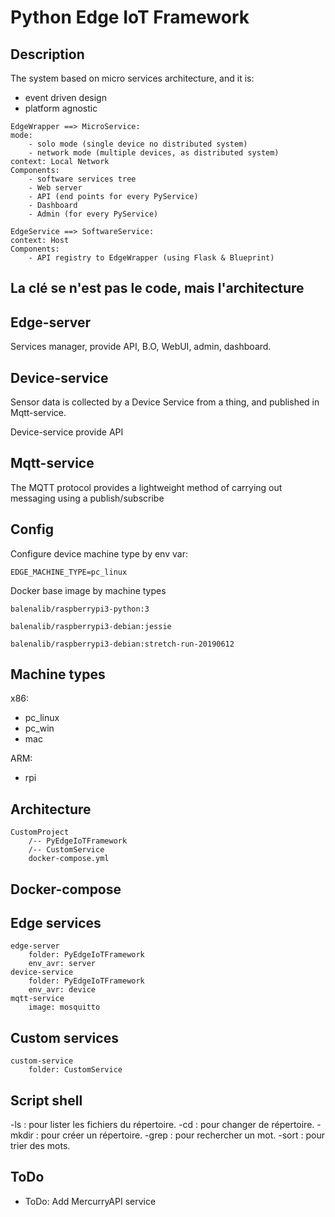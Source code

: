 # Python Edge IoT Framework

## Description

The system based on micro services architecture, and it is:
- event driven design
- platform agnostic

```
EdgeWrapper ==> MicroService:
mode:
    - solo mode (single device no distributed system)
    - network mode (multiple devices, as distributed system)
context: Local Network
Components:
    - software services tree
    - Web server
    - API (end points for every PyService)
    - Dashboard
    - Admin (for every PyService)

EdgeService ==> SoftwareService:
context: Host
Components:
    - API registry to EdgeWrapper (using Flask & Blueprint)
```

## La clé se n'est pas le code, mais l'architecture

## Edge-server
Services manager, provide API, B.O, WebUI, admin, dashboard.

## Device-service
Sensor data is collected by a Device Service from a thing, and published in Mqtt-service.

Device-service provide API

## Mqtt-service
The MQTT protocol provides a lightweight method of carrying out messaging using a publish/subscribe

## Config

Configure device machine type by env var:

`EDGE_MACHINE_TYPE=pc_linux`

Docker base image by machine types

`balenalib/raspberrypi3-python:3`

`balenalib/raspberrypi3-debian:jessie`

`balenalib/raspberrypi3-debian:stretch-run-20190612`

## Machine types

x86:
- pc_linux
- pc_win
- mac

ARM:
- rpi

## Architecture

```
CustomProject
    /-- PyEdgeIoTFramework
    /-- CustomService
    docker-compose.yml
```

## Docker-compose

## Edge services

```
edge-server
    folder: PyEdgeIoTFramework
    env_avr: server
device-service
    folder: PyEdgeIoTFramework
    env_avr: device
mqtt-service
    image: mosquitto
```
## Custom services

```
custom-service
    folder: CustomService
```
## Script shell

-ls : pour lister les fichiers du répertoire.
-cd : pour changer de répertoire.
-mkdir : pour créer un répertoire.
-grep : pour rechercher un mot.
-sort : pour trier des mots.

## ToDo
- ToDo: Add MercurryAPI service